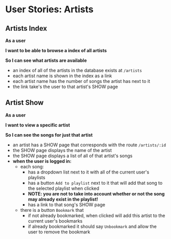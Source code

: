 # User Stories: Artists

## Artists Index

**As a user**

**I want to be able to browse a index of all artists**

**So I can see what artists are available**


- an index of all of the artists in the database exists at `/artists`
- each artist name is shown in the index as a link
- each artist name has the number of songs the artist has next to it
- the link take's the user to that artist's SHOW page

## Artist Show

**As a user**

**I want to view a specific artist**

**So I can see the songs for just that artist**


- an artist has a SHOW page that corresponds with the route `/artists/:id`
- the SHOW page displays the name of the artist
- the SHOW page displays a list of all of that artist's songs
- **when the user is logged in:**
    - each song:
        - has a dropdown list next to it with all of the current user's playlists
        - has a button `Add to playlist` next to it that will add that song to the selected playlist when clicked
        - **NOTE: you are not to take into account whether or not the song may already exist in the playlist!**
        - has a link to that song's SHOW page
    - there is a button `Bookmark` that
        - if not already bookmarked, when clicked will add this artist to the current user's bookmarks
        - if already bookmarked it should say `Unbookmark` and allow the user to remove the bookmark

